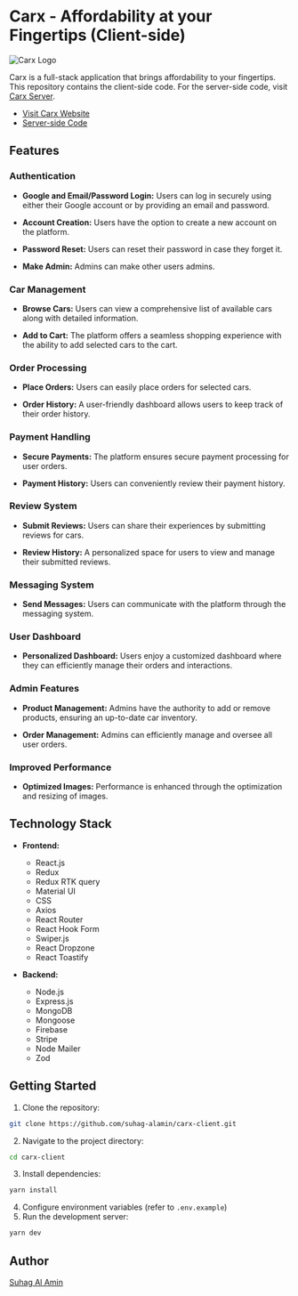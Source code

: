 # Carx - Affordability at your Fingertips (Client-side)

![Carx Logo](https://i.ibb.co/vzyR75v/logo.png)

Carx is a full-stack application that brings affordability to your fingertips. This repository contains the client-side code. For the server-side code, visit [Carx Server](https://github.com/suhag-alamin/carx-server).

- [Visit Carx Website](https://carx-b99bf.web.app/)
- [Server-side Code](https://github.com/suhag-alamin/carx-server)

## Features

### Authentication

- **Google and Email/Password Login:** Users can log in securely using either their Google account or by providing an email and password.

- **Account Creation:** Users have the option to create a new account on the platform.

- **Password Reset:** Users can reset their password in case they forget it.

- **Make Admin:** Admins can make other users admins.

### Car Management

- **Browse Cars:** Users can view a comprehensive list of available cars along with detailed information.

- **Add to Cart:** The platform offers a seamless shopping experience with the ability to add selected cars to the cart.

### Order Processing

- **Place Orders:** Users can easily place orders for selected cars.

- **Order History:** A user-friendly dashboard allows users to keep track of their order history.

### Payment Handling

- **Secure Payments:** The platform ensures secure payment processing for user orders.

- **Payment History:** Users can conveniently review their payment history.

### Review System

- **Submit Reviews:** Users can share their experiences by submitting reviews for cars.

- **Review History:** A personalized space for users to view and manage their submitted reviews.

### Messaging System

- **Send Messages:** Users can communicate with the platform through the messaging system.

### User Dashboard

- **Personalized Dashboard:** Users enjoy a customized dashboard where they can efficiently manage their orders and interactions.

### Admin Features

- **Product Management:** Admins have the authority to add or remove products, ensuring an up-to-date car inventory.

- **Order Management:** Admins can efficiently manage and oversee all user orders.

### Improved Performance

- **Optimized Images:** Performance is enhanced through the optimization and resizing of images.

## Technology Stack

- **Frontend:**

  - React.js
  - Redux
  - Redux RTK query
  - Material UI
  - CSS
  - Axios
  - React Router
  - React Hook Form
  - Swiper.js
  - React Dropzone
  - React Toastify

- **Backend:**
  - Node.js
  - Express.js
  - MongoDB
  - Mongoose
  - Firebase
  - Stripe
  - Node Mailer
  - Zod

## Getting Started

1. Clone the repository:

```bash
git clone https://github.com/suhag-alamin/carx-client.git
```

2. Navigate to the project directory:

```bash
cd carx-client
```

3. Install dependencies:

```bash
yarn install
```

4. Configure environment variables (refer to `.env.example`)
5. Run the development server:

```bash
yarn dev
```

## Author

[Suhag Al Amin](https://suhag.me)
